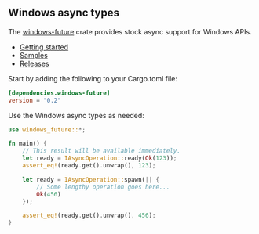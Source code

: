 ## Windows async types

The [windows-future](https://crates.io/crates/windows-future) crate provides stock async support for Windows APIs.

* [Getting started](https://kennykerr.ca/rust-getting-started/)
* [Samples](https://github.com/microsoft/windows-rs/tree/master/crates/samples)
* [Releases](https://github.com/microsoft/windows-rs/releases)

Start by adding the following to your Cargo.toml file:

```toml
[dependencies.windows-future]
version = "0.2"
```

Use the Windows async types as needed:

```rust
use windows_future::*;

fn main() {
    // This result will be available immediately.
    let ready = IAsyncOperation::ready(Ok(123));
    assert_eq!(ready.get().unwrap(), 123);

    let ready = IAsyncOperation::spawn(|| {
        // Some lengthy operation goes here...
        Ok(456)
    });

    assert_eq!(ready.get().unwrap(), 456);
}
```
